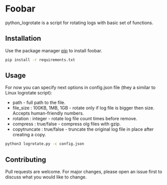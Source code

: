# Foobar

python_logrotate is a script for rotating logs with basic set of functions.

## Installation

Use the package manager [pip](https://pip.pypa.io/en/stable/) to install foobar.

```bash
pip install -r requirements.txt
```

## Usage
For now you can specify next options in config.json file (they a similar to Linux logrotate script):
* path - full path to the file.
* file_size : 100KB, 1MB, 1GB - rotate only if log file is bigger then size. Accepts human-friendly numbers.
* rotation : integer - rotate log file count times before remove.
* compress : true/false - compress olg files with gzip.
* copytruncate : true/false - truncate the original log file in place after creating a copy.

```bash
python3 logrotate.py -c config.json
```

## Contributing
Pull requests are welcome. For major changes, please open an issue first to discuss what you would like to change.
